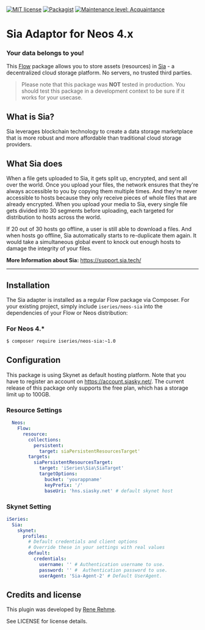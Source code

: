 [![MIT license](http://img.shields.io/badge/license-MIT-brightgreen.svg)](http://opensource.org/licenses/MIT)
[![Packagist](https://img.shields.io/packagist/v/iseries/neos-cia.svg)](https://packagist.org/packages/iseries/neos-cia)
[![Maintenance level: Acquaintance](https://img.shields.io/badge/maintenance-%E2%99%A1-ff69b4.svg)](https://renerehme.dev)

# Sia Adaptor for Neos 4.x

### Your data belongs to you!
This [Flow](https://flow.neos.io) package allows you to store assets (resources) in [Sia](https://sia.tech/) - a decentralized cloud storage platform. No servers, no trusted third parties.

> Please note that this package was **NOT** tested in production. You should test this package in a development context to be sure if it works for your usecase.
## What is Sia?
Sia leverages blockchain technology to create a data storage marketplace that is more robust and more affordable than traditional cloud storage providers.

## What Sia does
When a file gets uploaded to Sia, it gets split up, encrypted, and sent all over the world. Once you upload your files, the network ensures that they're always accessible to you by copying them multiple times.
And they're never accessible to hosts because they only receive pieces of whole files that are already encrypted.
When you upload your media to Sia, every single file gets divided into 30 segments before uploading, each targeted for distribution to hosts across the world.

If 20 out of 30 hosts go offline, a user is still able to download a files. And when hosts go offline, Sia automatically starts to re-duplicate them again. It would take a simultaneous global event to knock out enough hosts to damage the integrity of your files.


**More Information about Sia:**
https://support.sia.tech/

---
## Installation

The Sia adapter is installed as a regular Flow package via Composer. For your existing
project, simply include `iseries/neos-sia` into the dependencies of your Flow or Neos distribution:

### For Neos 4.*

```bash
$ composer require iseries/neos-sia:~1.0
```

## Configuration

This package is using Skynet as default hosting platform. Note that you have to register an account on https://account.siasky.net/. The current release of this package only supports the free plan, which has a storage limit up to 100GB.

### Resource Settings

```yaml
  Neos:
    Flow:
      resource:
        collections:
          persistent:
            target: siaPersistentResourcesTarget'
        targets:
          siaPersistentResourcesTarget:
            target: 'iSeries\Sia\SiaTarget'
            targetOptions:
              bucket: 'yourappname'
              keyPrefix: '/'
              baseUri: 'hns.siasky.net' # default skynet host
```

### Skynet Setting

```yaml
iSeries:
  Sia:
    skynet:
      profiles:
        # Default credentials and client options
        # Override these in your settings with real values
        default:
          credentials:
            username: '' # Authentication username to use.
            password: '' #  Authentication password to use.
            userAgent: 'Sia-Agent-2' # Default UserAgent.
```

## Credits and license

This plugin was developed by [Rene Rehme](https://www.renrehme.dev).

See LICENSE for license details.
